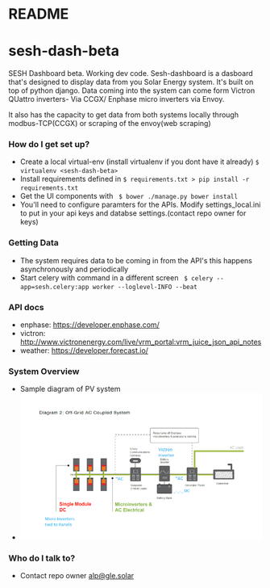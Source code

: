 # README #

# sesh-dash-beta
SESH Dashboard beta. Working dev code.
Sesh-dashboard is a dasboard that's designed to display data from you Solar Energy system. It's built on top of python django. Data coming into the system can come form Victron QUattro inverters- Via CCGX/ Enphase micro inverters via Envoy.

It also has the capacity to get data from both systems locally through modbus-TCP(CCGX) or scraping of the envoy(web scraping)

### How do I get set up? ###

* Create a local virtual-env (install virtualenv if you dont have it already)
    `$ virtualenv <sesh-dash-beta>`
* Install requirements defined in
    `$ requirements.txt > pip install -r requirements.txt`
* Get the UI components with
   ` $ bower ./manage.py bower install`
* You'll need to configure paramters for the APIs. Modify  settings_local.ini to put in your api keys and databse settings.(contact repo owner for keys)

### Getting Data ###
* The system requires data to be coming in from the API's this happens asynchronously and periodically
* Start celery with command in a different screen
   ` $ celery --app=sesh.celery:app worker --loglevel-INFO --beat`

### API docs ###
* enphase: https://developer.enphase.com/
* victron: http://www.victronenergy.com/live/vrm_portal:vrm_juice_json_api_notes
* weather: https://developer.forecast.io/


### System Overview ###
* Sample diagram of PV system
*   ![sample system diagram ](https://raw.githubusercontent.com/GreatLakesEnergy/sesh-diagrams/master/sesh-system-diagram.png "sesh system diagram")

### Who do I talk to? ###

* Contact repo owner alp@gle.solar

